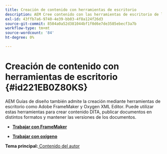 ```yaml
---
title: Creación de contenido con herramientas de escritorio
description: AEM Cree contenido con las herramientas de escritorio de las guías de la. Aprenda a trabajar con Adobe FrameMaker y Oxygen XML Editor para crear y publicar contenido DITA.
exl-id: 43ffb7a6-9740-4e39-bb03-4f8a124f26d3
source-git-commit: 8504a0a52d381044bf1f0d6e7de3585ebecf3a7b
workflow-type: tm+mt
source-wordcount: '84'
ht-degree: 0%

---
```


# Creación de contenido con herramientas de escritorio {#id221EB0Z80KS}

AEM Guías de diseño también admite la creación mediante herramientas de escritorio como Adobe FrameMaker y Oxygen XML Editor. Puede utilizar estas herramientas para crear contenido DITA, publicar documentos en distintos formatos y mantener las versiones de los documentos.

- **[Trabajar con FrameMaker](author-desktop-framemaker.md)**

- **[Trabajar con oxígeno](author-desktop-oxygen.md)**


**Tema principal:**[ Contenido del autor](authoring-content.md)
